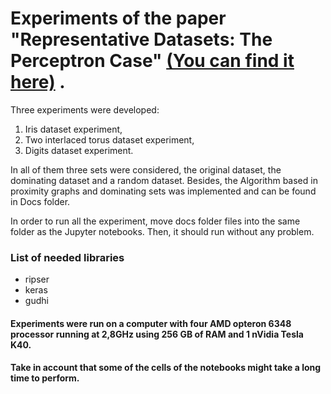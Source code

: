 # Experiments of the paper "Representative Datasets: The Perceptron Case" [(You can find it here)](https://arxiv.org/abs/1903.08519) .

Three experiments were developed:

1. Iris dataset experiment,
2. Two interlaced torus dataset experiment,
3. Digits dataset experiment.

In all of them three sets were considered, the original dataset, the
dominating dataset and a random dataset. Besides, the Algorithm based
in proximity graphs and dominating sets was implemented and can be
found in Docs folder.

In order to run all the experiment, move docs folder files into the
same folder as the Jupyter notebooks. Then, it should run without any
problem.


### List of needed libraries

* ripser
* keras
* gudhi


#### Experiments were run on a computer with four AMD opteron 6348 processor running at 2,8GHz using 256 GB of RAM and 1 nVidia Tesla K40.


#### Take in account that some of the cells of the notebooks might take a long time to perform. 
